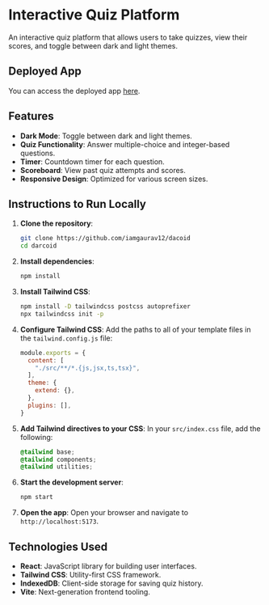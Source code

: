 # Interactive Quiz Platform

An interactive quiz platform that allows users to take quizzes, view their scores, and toggle between dark and light themes.

## Deployed App
You can access the deployed app [here](https://your-deployed-app-link.com).

## Features
- **Dark Mode**: Toggle between dark and light themes.
- **Quiz Functionality**: Answer multiple-choice and integer-based questions.
- **Timer**: Countdown timer for each question.
- **Scoreboard**: View past quiz attempts and scores.
- **Responsive Design**: Optimized for various screen sizes.

## Instructions to Run Locally
1. **Clone the repository**:
    ```bash
    git clone https://github.com/iamgaurav12/dacoid
    cd darcoid
    ```

2. **Install dependencies**:
    ```bash
    npm install
    ```

3. **Install Tailwind CSS**:
    ```bash
    npm install -D tailwindcss postcss autoprefixer
    npx tailwindcss init -p
    ```

4. **Configure Tailwind CSS**:
    Add the paths to all of your template files in the `tailwind.config.js` file:
    ```javascript
    module.exports = {
      content: [
        "./src/**/*.{js,jsx,ts,tsx}",
      ],
      theme: {
        extend: {},
      },
      plugins: [],
    }
    ```

5. **Add Tailwind directives to your CSS**:
    In your `src/index.css` file, add the following:
    ```css
    @tailwind base;
    @tailwind components;
    @tailwind utilities;
    ```

6. **Start the development server**:
    ```bash
    npm start
    ```

7. **Open the app**:
    Open your browser and navigate to `http://localhost:5173`.

## Technologies Used
- **React**: JavaScript library for building user interfaces.
- **Tailwind CSS**: Utility-first CSS framework.
- **IndexedDB**: Client-side storage for saving quiz history.
- **Vite**: Next-generation frontend tooling.


